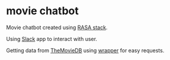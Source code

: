 # movie chatbot
Movie chatbot created using [RASA stack](https://rasa.com/).

Using [Slack](https://slack.com) app to interact with user.

Getting data from [TheMovieDB](https://www.themoviedb.org/) using [wrapper](https://github.com/celiao/tmdbsimple) for easy requests.
